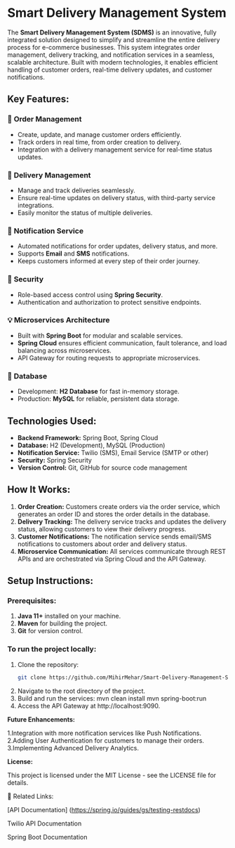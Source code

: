 # Smart Delivery Management System
 
The **Smart Delivery Management System (SDMS)** is an innovative, fully integrated solution designed to simplify and streamline the entire delivery process for e-commerce businesses. This system integrates order management, delivery tracking, and notification services in a seamless, scalable architecture. Built with modern technologies, it enables efficient handling of customer orders, real-time delivery updates, and customer notifications.
 
## Key Features:
 
### 🛒 **Order Management**
- Create, update, and manage customer orders efficiently.
- Track orders in real time, from order creation to delivery.
- Integration with a delivery management service for real-time status updates.
 
### 🚚 **Delivery Management**
- Manage and track deliveries seamlessly.
- Ensure real-time updates on delivery status, with third-party service integrations.
- Easily monitor the status of multiple deliveries.
 
### 📲 **Notification Service**
- Automated notifications for order updates, delivery status, and more.
- Supports **Email** and **SMS** notifications.
- Keeps customers informed at every step of their order journey.
 
### 🔐 **Security**
- Role-based access control using **Spring Security**.
- Authentication and authorization to protect sensitive endpoints.
 
### 💡 **Microservices Architecture**
- Built with **Spring Boot** for modular and scalable services.
- **Spring Cloud** ensures efficient communication, fault tolerance, and load balancing across microservices.
- API Gateway for routing requests to appropriate microservices.
 
### 💾 **Database**
- Development: **H2 Database** for fast in-memory storage.
- Production: **MySQL** for reliable, persistent data storage.
 
## Technologies Used:
- **Backend Framework:** Spring Boot, Spring Cloud
- **Database:** H2 (Development), MySQL (Production)
- **Notification Service:** Twilio (SMS), Email Service (SMTP or other)
- **Security:** Spring Security
- **Version Control:** Git, GitHub for source code management
 
## How It Works:
1. **Order Creation:** Customers create orders via the order service, which generates an order ID and stores the order details in the database.
2. **Delivery Tracking:** The delivery service tracks and updates the delivery status, allowing customers to view their delivery progress.
3. **Customer Notifications:** The notification service sends email/SMS notifications to customers about order and delivery status.
4. **Microservice Communication:** All services communicate through REST APIs and are orchestrated via Spring Cloud and the API Gateway.
 
## Setup Instructions:
 
### Prerequisites:
1. **Java 11+** installed on your machine.
2. **Maven** for building the project.
3. **Git** for version control.
 
### To run the project locally:
1. Clone the repository:
   ```bash
   git clone https://github.com/MihirMehar/Smart-Delivery-Management-System.git
2. Navigate to the root directory of the project. 
3. Build and run the services:
 mvn clean install
 mvn spring-boot:run
4. Access the API Gateway at http://localhost:9090.

   
**Future Enhancements:**
 
1.Integration with more notification services like Push Notifications.
2.Adding User Authentication for customers to manage their orders. 
3.Implementing Advanced Delivery Analytics.

**License:**
 
This project is licensed under the MIT License - see the LICENSE file for details.

🔗 Related Links:
 
[API Documentation] (https://spring.io/guides/gs/testing-restdocs)

Twilio API Documentation

Spring Boot Documentation


